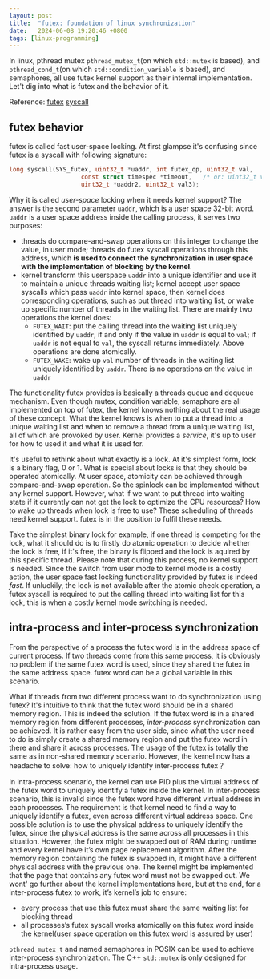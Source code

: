 ```yaml
---
layout: post
title:  "futex: foundation of linux synchronization"
date:   2024-06-08 19:20:46 +0800
tags: [linux-programming]
---
```


In linux, pthread mutex `pthread_mutex_t`(on which `std::mutex` is based),  and `pthread_cond_t`(on which `std::condition_variable` is based), and semaphores, all use futex kernel support as their internal implementation. Let't dig into what is futex and the behavior of it.

Reference: 
[futex](https://www.man7.org/linux/man-pages/man2/futex.2.html)
[syscall](https://man7.org/linux/man-pages/man2/syscalls.2.html)

## futex behavior

futex is called fast user-space locking. At first glampse it's confusing since futex is a syscall with following signature:

```c
long syscall(SYS_futex, uint32_t *uaddr, int futex_op, uint32_t val,
                    const struct timespec *timeout,   /* or: uint32_t val2 */
                    uint32_t *uaddr2, uint32_t val3);
```

Why it is called *user-space* locking when it needs kernel support? The answer is the second parameter `uaddr`, which is a user space 32-bit word. `uaddr` is a user space address inside the calling process, it serves two purposes:

- threads do compare-and-swap operations on this integer to change the value, in user mode; threads do futex syscall operations through this address, which **is used to connect the synchronization in user space with the implementation of blocking by the kernel**. 
- kernel transform this userspace `uaddr` into a unique identifier and use it to maintain a unique threads waiting list; kernel accept user space syscalls which pass `uaddr` into kernel space, then kernel does corresponding operations, such as put thread into waiting list, or wake up specific number of threads in the waiting list. There are mainly two operations the kernel does:
  - `FUTEX_WAIT`: put the calling thread into the waiting list uniquely identified by `uaddr`, if and only if the value in `uaddr` is equal to `val`; if `uaddr` is not equal to `val`, the syscall returns immediately. Above operations are done atomically.
  - `FUTEX_WAKE`: wake up `val` number of threads in the waiting list uniquely identified by `uaddr`. There is no operations on the value in `uaddr`

The functionality futex provides is basically a threads queue and dequeue mechanism. Even though mutex, condition variable, semaphore are all implemented on top of futex, the kernel knows nothing about the real usage of these concept. What the kernel knows is when to put a thread into a unique waiting list and when to remove a thread from a unique waiting list, all of which are provoked by user. Kernel provides a *service*, it's up to user for how to used it and what it is used for.

It's useful to rethink about what exactly is a lock. At it's simplest form, lock is a binary flag, 0 or 1. What is special about locks is that they should be operated atomically. At user space, atomicity can be achieved through compare-and-swap operation. So the spinlock can be implemented without any kernel support. However, what if we want to put thread into waiting state if it currently can not get the lock to optimize the CPU resources? How to wake up threads when lock is free to use? These scheduling of threads need kernel support. futex is in the position to fulfil these needs.

Take the simplest binary lock for example, if one thread is competing for the lock, what it should do is to firstly do atomic operation to decide whether the lock is free, if it's free, the binary is flipped and the lock is aquired by this specific thread. Please note that during this process, no kernel support is needed. Since the switch from user mode to kernel mode is a costly action, the user space fast locking functionality provided by futex is indeed *fast*. If unluckily, the lock is not available after the atomic check operation, a futex syscall is required to put the calling thread into waiting list for this lock, this is when a costly kernel mode switching is needed.

## intra-process and inter-process synchronization

From the perspective of a process the futex word is in the address space of current process. If two threads come from this same process, it is obviously no problem if the same futex word is used, since they shared the futex in the same address space. futex word can be a global variable in this scenario. 

What if threads from two different process want to do synchronization using futex? It's intuitive to think that the futex word should be in a shared memory region. This is indeed the solution. If the futex word is in a shared memory region from different processes, *inter-process* synchronization can be achieved. It is rather easy from the user side, since what the user need to do is simply create a shared memory region and put the futex word in there and share it across processes. The usage of the futex is totally the same as in non-shared memory scenario. However, the kernel now has a headache to solve: how to uniquely identify inter-process futex？

In intra-process scenario, the kernel can use PID plus the virtual address of the futex word to uniquely identify a futex inside the kernel. In inter-process scenario, this is invalid since the futex word have different virtual address in each processes. The requirement is that kernel need to find a way to uniquely identify a futex, even across different virtual address space. One possible solution is to use the physical address to uniquely identify the futex, since the physical address is the same across all processes in this situation. However, the futex might be swapped out of RAM during runtime and every kernel have it’s own page replacement algorithm. After the memory region containing the futex is swapped in, it might have a different physical address with the previous one. The kernel might be implemented that the page that contains any futex word must not be swapped out. We wont' go further about the kernel implementations here, but at the end, for a inter-process futex to work, it’s kernel’s job to ensure:

  - every process that use this futex must share the same waiting list for blocking thread
  - all processes’s futex syscall works atomically on this futex word inside the kernel(user space operation on this futex word is assured by user)

`pthread_mutex_t` and named semaphores in POSIX can be used to achieve inter-process synchronization. The C++ `std::mutex` is only designed for intra-process usage.